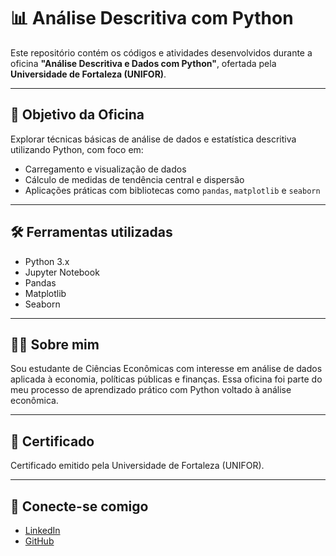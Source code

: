 # 📊 Análise Descritiva com Python

Este repositório contém os códigos e atividades desenvolvidos durante a oficina **"Análise Descritiva e Dados com Python"**, ofertada pela **Universidade de Fortaleza (UNIFOR)**.

---

## 🎯 Objetivo da Oficina

Explorar técnicas básicas de análise de dados e estatística descritiva utilizando Python, com foco em:

- Carregamento e visualização de dados
- Cálculo de medidas de tendência central e dispersão
- Aplicações práticas com bibliotecas como `pandas`, `matplotlib` e `seaborn`

---

## 🛠️ Ferramentas utilizadas

- Python 3.x
- Jupyter Notebook
- Pandas
- Matplotlib
- Seaborn

---

## 👨‍🎓 Sobre mim

Sou estudante de Ciências Econômicas com interesse em análise de dados aplicada à economia, políticas públicas e finanças. Essa oficina foi parte do meu processo de aprendizado prático com Python voltado à análise econômica.

---

## 📎 Certificado

Certificado emitido pela Universidade de Fortaleza (UNIFOR).

---

## 🔗 Conecte-se comigo

- [LinkedIn](https://www.linkedin.com/in/caio-cesar-ponte-economist/)
- [GitHub](https://github.com/CaioCesarEconomist)
